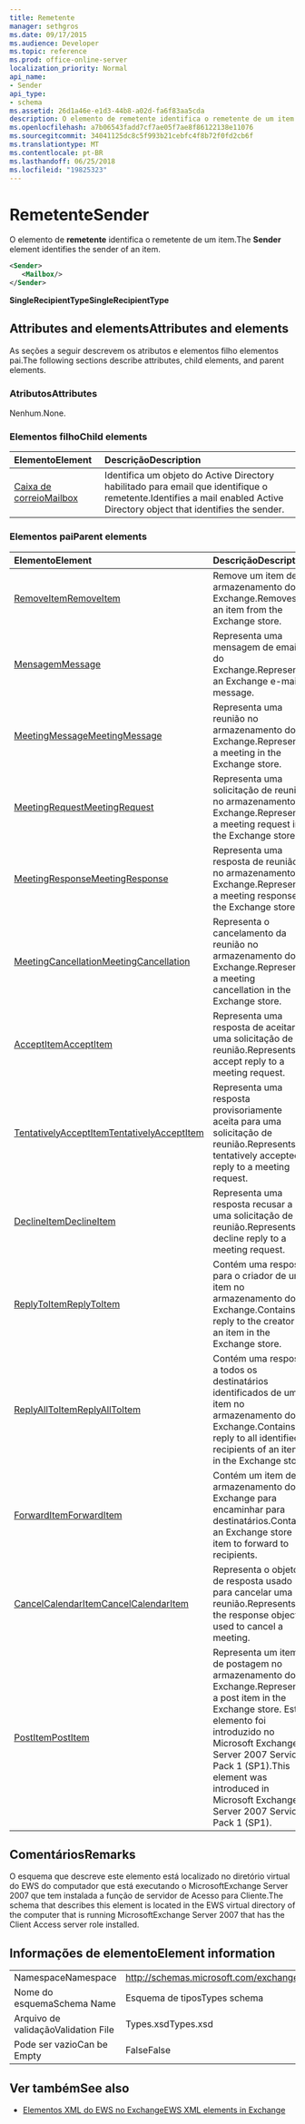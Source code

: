 ```yaml
---
title: Remetente
manager: sethgros
ms.date: 09/17/2015
ms.audience: Developer
ms.topic: reference
ms.prod: office-online-server
localization_priority: Normal
api_name:
- Sender
api_type:
- schema
ms.assetid: 26d1a46e-e1d3-44b8-a02d-fa6f83aa5cda
description: O elemento de remetente identifica o remetente de um item.
ms.openlocfilehash: a7b06543fadd7cf7ae05f7ae8f86122138e11076
ms.sourcegitcommit: 34041125dc8c5f993b21cebfc4f8b72f0fd2cb6f
ms.translationtype: MT
ms.contentlocale: pt-BR
ms.lasthandoff: 06/25/2018
ms.locfileid: "19825323"
---
```

# <a name="sender"></a><span data-ttu-id="84411-103">Remetente</span><span class="sxs-lookup"><span data-stu-id="84411-103">Sender</span></span>

<span data-ttu-id="84411-104">O elemento de **remetente** identifica o remetente de um item.</span><span class="sxs-lookup"><span data-stu-id="84411-104">The **Sender** element identifies the sender of an item.</span></span> 
  
```xml
<Sender>
   <Mailbox/>
</Sender>
```

 <span data-ttu-id="84411-105">**SingleRecipientType**</span><span class="sxs-lookup"><span data-stu-id="84411-105">**SingleRecipientType**</span></span>
## <a name="attributes-and-elements"></a><span data-ttu-id="84411-106">Attributes and elements</span><span class="sxs-lookup"><span data-stu-id="84411-106">Attributes and elements</span></span>

<span data-ttu-id="84411-107">As seções a seguir descrevem os atributos e elementos filho elementos pai.</span><span class="sxs-lookup"><span data-stu-id="84411-107">The following sections describe attributes, child elements, and parent elements.</span></span>
  
### <a name="attributes"></a><span data-ttu-id="84411-108">Atributos</span><span class="sxs-lookup"><span data-stu-id="84411-108">Attributes</span></span>

<span data-ttu-id="84411-109">Nenhum.</span><span class="sxs-lookup"><span data-stu-id="84411-109">None.</span></span>
  
### <a name="child-elements"></a><span data-ttu-id="84411-110">Elementos filho</span><span class="sxs-lookup"><span data-stu-id="84411-110">Child elements</span></span>

|<span data-ttu-id="84411-111">**Elemento**</span><span class="sxs-lookup"><span data-stu-id="84411-111">**Element**</span></span>|<span data-ttu-id="84411-112">**Descrição**</span><span class="sxs-lookup"><span data-stu-id="84411-112">**Description**</span></span>|
|:-----|:-----|
|[<span data-ttu-id="84411-113">Caixa de correio</span><span class="sxs-lookup"><span data-stu-id="84411-113">Mailbox</span></span>](mailbox.md) <br/> |<span data-ttu-id="84411-114">Identifica um objeto do Active Directory habilitado para email que identifique o remetente.</span><span class="sxs-lookup"><span data-stu-id="84411-114">Identifies a mail enabled Active Directory object that identifies the sender.</span></span>  <br/> |
   
### <a name="parent-elements"></a><span data-ttu-id="84411-115">Elementos pai</span><span class="sxs-lookup"><span data-stu-id="84411-115">Parent elements</span></span>

|<span data-ttu-id="84411-116">**Elemento**</span><span class="sxs-lookup"><span data-stu-id="84411-116">**Element**</span></span>|<span data-ttu-id="84411-117">**Descrição**</span><span class="sxs-lookup"><span data-stu-id="84411-117">**Description**</span></span>|
|:-----|:-----|
|[<span data-ttu-id="84411-118">RemoveItem</span><span class="sxs-lookup"><span data-stu-id="84411-118">RemoveItem</span></span>](removeitem.md) <br/> |<span data-ttu-id="84411-119">Remove um item de armazenamento do Exchange.</span><span class="sxs-lookup"><span data-stu-id="84411-119">Removes an item from the Exchange store.</span></span>  <br/> |
|[<span data-ttu-id="84411-120">Mensagem</span><span class="sxs-lookup"><span data-stu-id="84411-120">Message</span></span>](message-ex15websvcsotherref.md) <br/> |<span data-ttu-id="84411-121">Representa uma mensagem de email do Exchange.</span><span class="sxs-lookup"><span data-stu-id="84411-121">Represents an Exchange e-mail message.</span></span>  <br/> |
|[<span data-ttu-id="84411-122">MeetingMessage</span><span class="sxs-lookup"><span data-stu-id="84411-122">MeetingMessage</span></span>](meetingmessage.md) <br/> |<span data-ttu-id="84411-123">Representa uma reunião no armazenamento do Exchange.</span><span class="sxs-lookup"><span data-stu-id="84411-123">Represents a meeting in the Exchange store.</span></span>  <br/> |
|[<span data-ttu-id="84411-124">MeetingRequest</span><span class="sxs-lookup"><span data-stu-id="84411-124">MeetingRequest</span></span>](meetingrequest.md) <br/> |<span data-ttu-id="84411-125">Representa uma solicitação de reunião no armazenamento do Exchange.</span><span class="sxs-lookup"><span data-stu-id="84411-125">Represents a meeting request in the Exchange store.</span></span>  <br/> |
|[<span data-ttu-id="84411-126">MeetingResponse</span><span class="sxs-lookup"><span data-stu-id="84411-126">MeetingResponse</span></span>](meetingresponse.md) <br/> |<span data-ttu-id="84411-127">Representa uma resposta de reunião no armazenamento do Exchange.</span><span class="sxs-lookup"><span data-stu-id="84411-127">Represents a meeting response in the Exchange store.</span></span>  <br/> |
|[<span data-ttu-id="84411-128">MeetingCancellation</span><span class="sxs-lookup"><span data-stu-id="84411-128">MeetingCancellation</span></span>](meetingcancellation.md) <br/> |<span data-ttu-id="84411-129">Representa o cancelamento da reunião no armazenamento do Exchange.</span><span class="sxs-lookup"><span data-stu-id="84411-129">Represents a meeting cancellation in the Exchange store.</span></span>  <br/> |
|[<span data-ttu-id="84411-130">AcceptItem</span><span class="sxs-lookup"><span data-stu-id="84411-130">AcceptItem</span></span>](acceptitem.md) <br/> |<span data-ttu-id="84411-131">Representa uma resposta de aceitar a uma solicitação de reunião.</span><span class="sxs-lookup"><span data-stu-id="84411-131">Represents an accept reply to a meeting request.</span></span>  <br/> |
|[<span data-ttu-id="84411-132">TentativelyAcceptItem</span><span class="sxs-lookup"><span data-stu-id="84411-132">TentativelyAcceptItem</span></span>](tentativelyacceptitem.md) <br/> |<span data-ttu-id="84411-133">Representa uma resposta provisoriamente aceita para uma solicitação de reunião.</span><span class="sxs-lookup"><span data-stu-id="84411-133">Represents a tentatively accepted reply to a meeting request.</span></span>  <br/> |
|[<span data-ttu-id="84411-134">DeclineItem</span><span class="sxs-lookup"><span data-stu-id="84411-134">DeclineItem</span></span>](declineitem.md) <br/> |<span data-ttu-id="84411-135">Representa uma resposta recusar a uma solicitação de reunião.</span><span class="sxs-lookup"><span data-stu-id="84411-135">Represents a decline reply to a meeting request.</span></span>  <br/> |
|[<span data-ttu-id="84411-136">ReplyToItem</span><span class="sxs-lookup"><span data-stu-id="84411-136">ReplyToItem</span></span>](replytoitem.md) <br/> |<span data-ttu-id="84411-137">Contém uma resposta para o criador de um item no armazenamento do Exchange.</span><span class="sxs-lookup"><span data-stu-id="84411-137">Contains a reply to the creator of an item in the Exchange store.</span></span>  <br/> |
|[<span data-ttu-id="84411-138">ReplyAllToItem</span><span class="sxs-lookup"><span data-stu-id="84411-138">ReplyAllToItem</span></span>](replyalltoitem.md) <br/> |<span data-ttu-id="84411-139">Contém uma resposta a todos os destinatários identificados de um item no armazenamento do Exchange.</span><span class="sxs-lookup"><span data-stu-id="84411-139">Contains a reply to all identified recipients of an item in the Exchange store.</span></span>  <br/> |
|[<span data-ttu-id="84411-140">ForwardItem</span><span class="sxs-lookup"><span data-stu-id="84411-140">ForwardItem</span></span>](forwarditem.md) <br/> |<span data-ttu-id="84411-141">Contém um item de armazenamento do Exchange para encaminhar para destinatários.</span><span class="sxs-lookup"><span data-stu-id="84411-141">Contains an Exchange store item to forward to recipients.</span></span>  <br/> |
|[<span data-ttu-id="84411-142">CancelCalendarItem</span><span class="sxs-lookup"><span data-stu-id="84411-142">CancelCalendarItem</span></span>](cancelcalendaritem.md) <br/> |<span data-ttu-id="84411-143">Representa o objeto de resposta usado para cancelar uma reunião.</span><span class="sxs-lookup"><span data-stu-id="84411-143">Represents the response object used to cancel a meeting.</span></span>  <br/> |
|[<span data-ttu-id="84411-144">PostItem</span><span class="sxs-lookup"><span data-stu-id="84411-144">PostItem</span></span>](postitem.md) <br/> |<span data-ttu-id="84411-145">Representa um item de postagem no armazenamento do Exchange.</span><span class="sxs-lookup"><span data-stu-id="84411-145">Represents a post item in the Exchange store.</span></span> <span data-ttu-id="84411-146">Este elemento foi introduzido no Microsoft Exchange Server 2007 Service Pack 1 (SP1).</span><span class="sxs-lookup"><span data-stu-id="84411-146">This element was introduced in Microsoft Exchange Server 2007 Service Pack 1 (SP1).</span></span>  <br/> |
   
## <a name="remarks"></a><span data-ttu-id="84411-147">Comentários</span><span class="sxs-lookup"><span data-stu-id="84411-147">Remarks</span></span>

<span data-ttu-id="84411-148">O esquema que descreve este elemento está localizado no diretório virtual do EWS do computador que está executando o MicrosoftExchange Server 2007 que tem instalada a função de servidor de Acesso para Cliente.</span><span class="sxs-lookup"><span data-stu-id="84411-148">The schema that describes this element is located in the EWS virtual directory of the computer that is running MicrosoftExchange Server 2007 that has the Client Access server role installed.</span></span>
  
## <a name="element-information"></a><span data-ttu-id="84411-149">Informações de elemento</span><span class="sxs-lookup"><span data-stu-id="84411-149">Element information</span></span>

|||
|:-----|:-----|
|<span data-ttu-id="84411-150">Namespace</span><span class="sxs-lookup"><span data-stu-id="84411-150">Namespace</span></span>  <br/> |http://schemas.microsoft.com/exchange/services/2006/types  <br/> |
|<span data-ttu-id="84411-151">Nome do esquema</span><span class="sxs-lookup"><span data-stu-id="84411-151">Schema Name</span></span>  <br/> |<span data-ttu-id="84411-152">Esquema de tipos</span><span class="sxs-lookup"><span data-stu-id="84411-152">Types schema</span></span>  <br/> |
|<span data-ttu-id="84411-153">Arquivo de validação</span><span class="sxs-lookup"><span data-stu-id="84411-153">Validation File</span></span>  <br/> |<span data-ttu-id="84411-154">Types.xsd</span><span class="sxs-lookup"><span data-stu-id="84411-154">Types.xsd</span></span>  <br/> |
|<span data-ttu-id="84411-155">Pode ser vazio</span><span class="sxs-lookup"><span data-stu-id="84411-155">Can be Empty</span></span>  <br/> |<span data-ttu-id="84411-156">False</span><span class="sxs-lookup"><span data-stu-id="84411-156">False</span></span>  <br/> |
   
## <a name="see-also"></a><span data-ttu-id="84411-157">Ver também</span><span class="sxs-lookup"><span data-stu-id="84411-157">See also</span></span>



- [<span data-ttu-id="84411-158">Elementos XML do EWS no Exchange</span><span class="sxs-lookup"><span data-stu-id="84411-158">EWS XML elements in Exchange</span></span>](ews-xml-elements-in-exchange.md)

